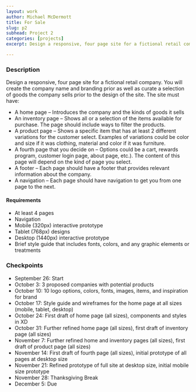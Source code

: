```yaml
---
layout: work
author: Michael McDermott
title: For Sale
slug: p2
subhead: Project 2
categories: [projects]
excerpt: Design a responsive, four page site for a fictional retail company focusing on usability.

---
```


### Description
Design a responsive, four page site for a fictional retail company. You will create the company name and branding prior as well as curate a selection of goods the company sells prior to the design of the site. The site must have:
* A home page &ndash; Introduces the company and the kinds of goods it sells
* An inventory page &ndash; Shows all or a selection of the items available for purchase. The page should include ways to filter the products.
* A product page &ndash; Shows a specific item that has at least 2 different variations for the customer select. Examples of variations could be color and size if it was clothing, material and color if it was furniture.
* A fourth page that you decide on &ndash; Options could be a cart, rewards program, customer login page, about page, etc.). The content of this page will depend on the kind of page you select.
* A footer &ndash; Each page should have a footer that provides relevant information about the company.
* A navigation &ndash; Each page should have navigation to get you from one page to the next.

#### Requirements
* At least 4 pages
* Navigation
* Mobile (320px) interactive prototype
* Tablet (768px) designs
* Desktop (1440px) interactive prototype
* Brief style guide that includes fonts, colors, and any graphic elements or treatments

### Checkpoints
* September 26: Start
* October 3: 3 proposed companies with potential products
* October 10: 10 logo options, colors, fonts, images, items, and inspiration for brand
* October 17: Style guide and wireframes for the home page at all sizes (mobile, tablet, desktop)
* October 24: First draft of home page (all sizes), components and styles in XD
* October 31: Further refined home page (all sizes), first draft of inventory page (all sizes) 
* November 7: Further refined home and inventory pages (all sizes), first draft of product page (all sizes)
* November 14: First draft of fourth page (all sizes), initial prototype of all pages at desktop size
* November 21: Refined prototype of full site at desktop size, initial mobile size prototype
* November 28: Thanksgiving Break
* December 5: Due

